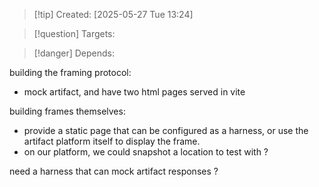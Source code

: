 
>[!tip] Created: [2025-05-27 Tue 13:24]

>[!question] Targets: 

>[!danger] Depends: 

building the framing protocol:
- mock artifact, and have two html pages served in vite

building frames themselves:
- provide a static page that can be configured as a harness, or use the artifact platform itself to display the frame.  
- on our platform, we could snapshot a location to test with ?



need a harness that can mock artifact responses ?